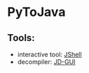 # PyToJava

## Tools:
- interactive tool: [JShell](https://docs.oracle.com/javase/9/jshell/introduction-jshell.htm#JSHEL-GUID-630F27C8-1195-4989-9F6B-2C51D46F52C8)
- decompiler: [JD-GUI](https://github.com/java-decompiler/jd-gui)